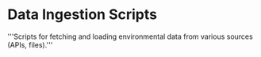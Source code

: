 # Data Ingestion Scripts
'''Scripts for fetching and loading environmental data from various sources (APIs, files).'''

